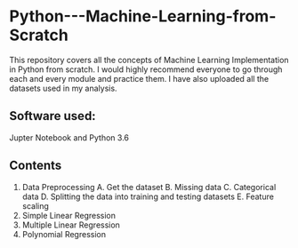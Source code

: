 # Python---Machine-Learning-from-Scratch
This repository covers all the concepts of Machine Learning Implementation in Python from scratch. I would highly recommend everyone to go through each and every module and practice them. I have also uploaded all the datasets used in my analysis.

## Software used:
Jupter Notebook and Python 3.6

## Contents 
1. Data Preprocessing
  A. Get the dataset
  B. Missing data
  C. Categorical data
  D. Splitting the data into training and testing datasets
  E. Feature scaling
2. Simple Linear Regression
3. Multiple Linear Regression
4. Polynomial Regression
